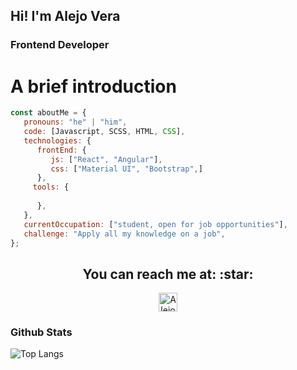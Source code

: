 <h2> Hi! I'm Alejo Vera </h2>

### Frontend Developer

# A brief introduction
```javascript
const aboutMe = {
   pronouns: "he" | "him",
   code: [Javascript, SCSS, HTML, CSS],
   technologies: {
      frontEnd: {
         js: ["React", "Angular"],
         css: ["Material UI", "Bootstrap",]
      },
     tools: {
         
      },
   },
   currentOccupation: ["student, open for job opportunities"],
   challenge: "Apply all my knowledge on a job",
};
```
<h2 align="center">You can reach me at: :star:</h2>

<p align="center">
  

  <a href="https://www.linkedin.com/in/alejo-vera/">
    <img src="https://www.vectorlogo.zone/logos/linkedin/linkedin-icon.svg" alt="Alejo Vera's LinkedIn Profile" height="30" width="30">
  </a>

 </p>
 
 ### Github Stats
![Top Langs](https://github-readme-stats.vercel.app/api/top-langs/?username=alejovera&show_icons=true)

